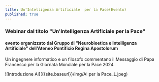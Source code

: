 ```yaml
---
title: Un'Intelligenza Artificiale  per la Pace(Evento)
published: true
---
```


### Webinar dal titolo "Un'Intelligenza Artificiale  per la Pace"
#### evento organizzato dal Gruppo di "Neurobioetica e Intelligenza Artificiale" dell'Ateneo Pontificio Regina Apostolorum

Un ingegnere informatico e un filosofo commentano il Messaggio di Papa Francesco
per la Giornata Mondiale per la Pace 2024.

![Introduzione AI]({{site.baseurl}}/img/AI per la Pace_L.jpeg)

